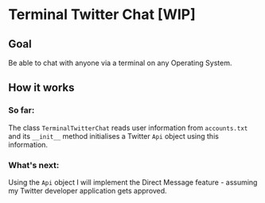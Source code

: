 # Terminal Twitter Chat [WIP]
## Goal
Be able to chat with anyone via a terminal on any Operating System.

## How it works
### So far:
The class `TerminalTwitterChat` reads user information from `accounts.txt` and its `__init__` method initialises a Twitter `Api` object using this information.

### What's next:
Using the `Api` object I will implement the Direct Message feature - assuming my Twitter developer application gets approved.
